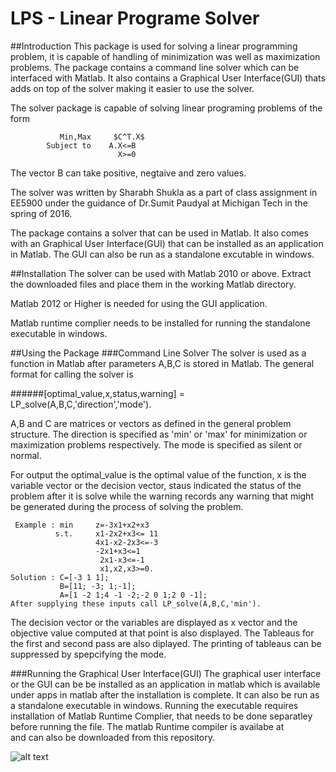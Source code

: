 # LPS - Linear Programe Solver
##Introduction
This package is used for solving a linear programming problem, it is capable of handling of minimization was well as maximization problems.
The package contains a command line solver which can be interfaced with Matlab. It also contains a Graphical User Interface(GUI) thats adds on top of the solver making it easier to use the solver.

The solver package is capable of solving linear programing problems of the form


               Min,Max     $C^T.X$
            Subject to    A.X<=B
                            X>=0

The vector B can take positive, negtaive and zero values. 

The solver was written by Sharabh Shukla as a part of class assignment in EE5900 under the guidance of Dr.Sumit Paudyal at Michigan Tech in the spring of 2016. 

The package contains a solver that can be used in Matlab. It also comes with an Graphical User Interface(GUI) that can be installed as an application in Matlab. The GUI can also be run as a standalone excutable in windows.

##Installation
The solver can be used with Matlab 2010 or above. Extract the downloaded files and place them in the working Matlab directory. 

Matlab 2012 or Higher is needed for using the GUI application.



Matlab runtime complier needs to be installed for running the standalone executable in windows.

##Using the Package
###Command Line Solver
The solver is used as a function in Matlab after parameters A,B,C is stored in Matlab. The general format for calling the solver is 

######[optimal_value,x,status,warning] = LP_solve(A,B,C,'direction','mode'). 

A,B and C are matrices or vectors as defined in the general problem structure. The direction is specified as 'min' or 'max' for minimization or maximization problems respectively. The mode is specified as silent or normal.

For output the optimal_value is the optimal value of the function, x is the variable vector or the decision vector, staus indicated the status of the problem after it is solve while the warning records any warning that might be generated during the process of solving the problem.


     Example : min     z=-3x1+x2+x3
              s.t.     x1-2x2+x3<= 11
                       4x1-x2-2x3<=-3
                       -2x1+x3<=1
                        2x1-x3<=-1
                        x1,x2,x3>=0.
    Solution : C=[-3 1 1];
               B=[11; -3; 1;-1];
               A=[1 -2 1;4 -1 -2;-2 0 1;2 0 -1];
    After supplying these inputs call LP_solve(A,B,C,'min').

The decision vector or the variables are displayed as x vector and the objective value computed at that point is also displayed. The Tableaus for the first and second pass are also diplayed. The printing of tableaus can be suppressed by spepcifying the mode. 

###Running the Graphical User Interface(GUI)
The graphical user interface or the GUI can be be installed as an application in matlab which is available under apps in matlab after the installation is complete. It can also be run as a standalone executable in windows. Running the executable requires installation of Matlab Runtime Complier, that needs to be done separatley before running the file. The matlab Runtime compiler is availabe at   
and can also be downloaded from this repository.

![alt text](https://github.com/sharabhs/Linear-Program-Solver-LPS-/blob/master/Snapshot.jpg "Snapshot of the GUI")
